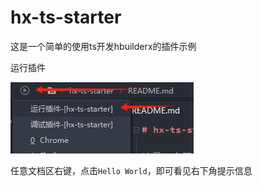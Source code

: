 ﻿# hx-ts-starter

这是一个简单的使用ts开发hbuilderx的插件示例

运行插件

![](README_files/1.jpg)

任意文档区右键，点击`Hello World`，即可看见右下角提示信息